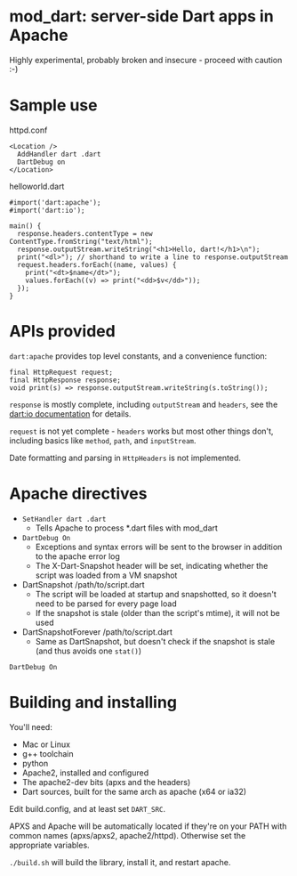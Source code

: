 mod_dart: server-side Dart apps in Apache
=========================================

Highly experimental, probably broken and insecure - proceed with caution :-)

# Sample use

httpd.conf

    <Location />
      AddHandler dart .dart
      DartDebug on
    </Location>

helloworld.dart

    #import('dart:apache');
    #import('dart:io');

    main() {
      response.headers.contentType = new ContentType.fromString("text/html");
      response.outputStream.writeString("<h1>Hello, dart!</h1>\n");
      print("<dl>"); // shorthand to write a line to response.outputStream
      request.headers.forEach((name, values) {
        print("<dt>$name</dt>");
        values.forEach((v) => print("<dd>$v</dd>"));
      });
    }

# APIs provided

`dart:apache` provides top level constants, and a convenience function:

    final HttpRequest request;
    final HttpResponse response;
    void print(s) => response.outputStream.writeString(s.toString());

`response` is mostly complete, including `outputStream` and `headers`, see the 
[dart:io documentation](http://api.dartlang.org/io/HttpRequest.html) for details.

`request` is not yet complete - `headers` works but most other things don't, 
including basics like `method`, `path`, and `inputStream`.

Date formatting and parsing in `HttpHeaders` is not implemented.

# Apache directives

  * `SetHandler dart .dart`
    * Tells Apache to process *.dart files with mod_dart
  * `DartDebug On`
    * Exceptions and syntax errors will be sent to the browser in addition to the apache error log
    * The X-Dart-Snapshot header will be set, indicating whether the script was loaded from a VM snapshot
  * DartSnapshot /path/to/script.dart
    * The script will be loaded at startup and snapshotted, so it doesn't need to be parsed for every page load
    * If the snapshot is stale (older than the script's mtime), it will not be used
  * DartSnapshotForever /path/to/script.dart
    * Same as DartSnapshot, but doesn't check if the snapshot is stale (and thus avoids one `stat()`)

`DartDebug On`

# Building and installing

You'll need:
  * Mac or Linux
  * g++ toolchain
  * python
  * Apache2, installed and configured
  * The apache2-dev bits (apxs and the headers)
  * Dart sources, built for the same arch as apache (x64 or ia32)

Edit build.config, and at least set `DART_SRC`.

APXS and Apache will be automatically located if they're on your PATH with common names (apxs/apxs2, apache2/httpd). Otherwise set the appropriate variables.

`./build.sh` will build the library, install it, and restart apache.

